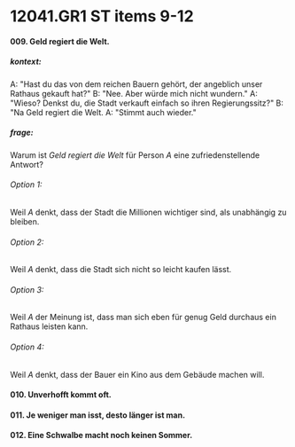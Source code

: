 # 12041.GR1 ST items 9-12
#### 009. Geld regiert die Welt.
##### kontext:
A: "Hast du das von dem reichen Bauern gehört, der angeblich unser Rathaus gekauft hat?"
B: "Nee. Aber würde mich nicht wundern."
A: "Wieso? Denkst du, die Stadt verkauft einfach so ihren Regierungssitz?"
B: "Na Geld regiert die Welt.
A: "Stimmt auch wieder."
##### frage:
 Warum ist *Geld regiert die Welt* für Person *A* eine zufriedenstellende Antwort?
###### Option 1:
Weil *A* denkt, dass  der Stadt die Millionen wichtiger sind, als unabhängig zu bleiben.
###### Option 2:
Weil *A* denkt, dass die Stadt sich nicht so leicht kaufen lässt.
###### Option 3:
Weil *A* der Meinung ist, dass man sich eben für genug Geld durchaus ein Rathaus leisten kann.
###### Option 4:
Weil *A* denkt, dass der Bauer ein Kino aus dem Gebäude machen will.


#### 010. Unverhofft kommt oft.
#### 011. Je weniger man isst, desto länger ist man.
#### 012. Eine Schwalbe macht noch keinen Sommer.

